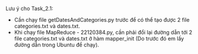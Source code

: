 Lưu ý cho Task_2.1:
- Cần chạy file getDatesAndCategories.py trước để có thể tạo được 2 file categories.txt và dates.txt.
- Khi chạy file MapReduce - 22120384.py, cần phải đổi lại đường dẫn tới 2 file categories.txt và dates.txt ở hàm mapper_init (Do trước đó em lấy đường dẫn trong Ubuntu để chạy).